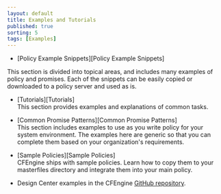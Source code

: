 ```yaml
---
layout: default
title: Examples and Tutorials
published: true
sorting: 5
tags: [Examples]
---
```


* [Policy Example Snippets][Policy Example Snippets]

This section is divided into topical areas, and includes many examples of policy and promises. Each of the snippets can be easily copied or downloaded to a policy server and used as is.

* [Tutorials][Tutorials]  
This section provides examples and explanations of common tasks.

* [Common Promise Patterns][Common Promise Patterns]  
This section includes examples to use as you write policy for your system environment. 
The examples here are generic so that you can complete them based on your organization's 
requirements. 

* [Sample Policies][Sample Policies]  
CFEngine ships with sample policies. Learn how to copy them to your masterfiles directory 
and integrate them into your main policy.

* Design Center examples in the CFEngine [GitHub repository](https://github.com/cfengine/design-center/tree/master/examples).
